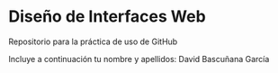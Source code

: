 # Diseño de Interfaces Web
Repositorio para la práctica de uso de GitHub

Incluye a continuación tu nombre y apellidos:
David Bascuñana García

